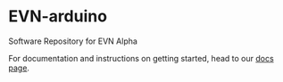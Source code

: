 # EVN-arduino

Software Repository for EVN Alpha

For documentation and instructions on getting started, head to our [docs page](https://evn.readthedocs.io).